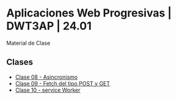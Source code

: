 # Aplicaciones Web Progresivas | DWT3AP | 24.01

Material de Clase

## Clases
- [Clase 08 - Asincronismo ](https://github.com/jonathancruzdev/24.1-pwa-dwt3ap/tree/master/Clase-08)
- [Clase 09 - Fetch del tipo POST y GET](https://github.com/jonathancruzdev/24.1-pwa-dwt3ap/tree/master/Clase-09)
- [Clase 10 - service Worker ](https://github.com/jonathancruzdev/24.1-pwa-dwt3ap/tree/master/Clase-10)

